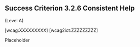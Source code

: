 ## Success Criterion 3.2.6 Consistent Help

(Level A)

[wcag:XXXXXXXXX]
[wcag2ict:ZZZZZZZZZ]

Placeholder
